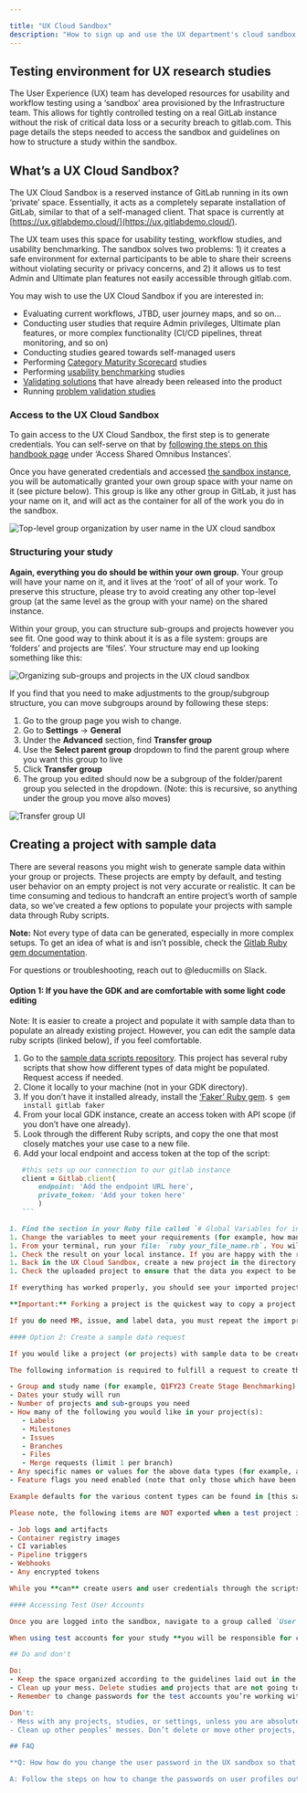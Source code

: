 ```yaml
---

title: "UX Cloud Sandbox"
description: "How to sign up and use the UX department's cloud sandbox for usability testing."
---
```


## Testing environment for UX research studies





The User Experience (UX) team has developed resources for usability and workflow testing using a ‘sandbox’ area provisioned by the Infrastructure team. This allows for tightly controlled testing on a real GitLab instance without the risk of critical data loss or a security breach to gitlab.com. This page details the steps needed to access the sandbox and guidelines on how to structure a study within the sandbox.

## What’s a UX Cloud Sandbox?

The UX Cloud Sandbox is a reserved instance of GitLab running in its own ‘private’ space. Essentially, it acts as a completely separate installation of GitLab, similar to that of a self-managed client. That space is currently at [https://ux.gitlabdemo.cloud/](https://ux.gitlabdemo.cloud/).

The UX team uses this space for usability testing, workflow studies, and usability benchmarking. The sandbox solves two problems: 1) it creates a safe environment for external participants to be able to share their screens without violating security or privacy concerns, and 2) it allows us to test Admin and Ultimate plan features not easily accessible through gitlab.com.

You may wish to use the UX Cloud Sandbox if you are interested in:
- Evaluating current workflows, JTBD, user journey maps, and so on…
- Conducting user studies that require Admin privileges, Ultimate plan features, or more complex functionality (CI/CD pipelines, threat monitoring, and so on)
- Conducting studies geared towards self-managed users
- Performing [Category Maturity Scorecard](/handbook/product/ux/category-maturity/category-maturity-scorecards/) studies
- Performing [usability benchmarking](/handbook/product/ux/ux-research/usability-benchmarking/) studies
- [Validating solutions](/handbook/product/ux/ux-research/solution-validation-and-methods/) that have already been released into the product
- Running [problem validation studies](/handbook/product/ux/ux-research/problem-validation-and-methods/)


### Access to the UX Cloud Sandbox

To gain access to the UX Cloud Sandbox, the first step is to generate credentials. You can self-serve on that by [following the steps on this handbook page](https://about.gitlab.com/handbook/customer-success/demo-systems/#access-shared-omnibus-instances) under ‘Access Shared Omnibus Instances’.

Once you have generated credentials and accessed [the sandbox instance](https://ux.gitlabdemo.cloud/), you will be automatically granted your own group space with your name on it (see picture below). This group is like any other group in GitLab, it just has your name on it, and will act as the container for all of the work you do in the sandbox.

<img src='sandbox_groups.png' ALT='Top-level group organization by user name in the UX cloud sandbox'>

### Structuring your study

**Again, everything you do should be within your own group.** Your group will have your name on it, and it lives at the ‘root’ of all of your work. To preserve this structure, please try to avoid creating any other top-level group (at the same level as the group with your name) on the shared instance.

Within your group, you can structure sub-groups and projects however you see fit. One good way to think about it is as a file system: groups are ‘folders’ and projects are ‘files’. Your structure may end up looking something like this:

<img src='sandbox_files.png' ALT='Organizing sub-groups and projects in the UX cloud sandbox'>

If you find that you need to make adjustments to the group/subgroup structure, you can move subgroups around by following these steps:
1. Go to the group page you wish to change.
1. Go to **Settings** -> **General**  
1. Under the **Advanced** section, find **Transfer group**
1. Use the **Select parent group** dropdown to find the parent group where you want this group to live
1. Click **Transfer group**
1. The group you edited should now be a subgroup of the folder/parent group you selected in the dropdown. (Note: this is recursive, so anything under the group you move also moves)

<img src='sandbox_transfer_group.png' ALT='Transfer group UI'>


## Creating a project with sample data

There are several reasons you might wish to generate sample data within your group or projects. These projects are empty by default, and testing user behavior on an empty project is not very accurate or realistic. It can be time consuming and tedious to handcraft an entire project’s worth of sample data, so we’ve created a few options to populate your projects with sample data through Ruby scripts.

**Note:** Not every type of data can be generated, especially in more complex setups. To get an idea of what is and isn’t possible, check the [Gitlab Ruby gem documentation](https://www.rubydoc.info/gems/gitlab/Gitlab/Client).

For questions or troubleshooting, reach out to @leducmills on Slack.

#### Option 1: If you have the GDK and are comfortable with some light code editing

Note: It is easier to create a project and populate it with sample data than to populate an already existing project. However, you can edit the sample data ruby scripts (linked below), if you feel comfortable.

1. Go to the [sample data scripts repository](https://gitlab.com/leducmills/uxr-dummy-data-scripts/-/tree/master). This project has several ruby scripts that show how different types of data might be populated. Request access if needed.
1. Clone it locally to your machine (not in your GDK directory).
1. If you don’t have it installed already, install the [‘Faker’ Ruby gem](https://rubygems.org/gems/faker).
 `$ gem install gitlab faker`
1. From your local GDK instance, create an access token with API scope (if you don’t have one already).
1. Look through the different Ruby scripts, and copy the one that most closely matches your use case to a new file.
1. Add your local endpoint and access token at the top of the script:

 ```ruby
    #this sets up our connection to our gitlab instance
    client = Gitlab.client(
        endpoint: 'Add the endpoint URL here',
        private_token: 'Add your token here'
        )
    ```

1. Find the section in your Ruby file called `# Global Variables for instance setup` (probably around line 95 or so)
1. Change the variables to meet your requirements (for example, how many issues, labels, branches, etc. you want)
1. From your terminal, run your file: `ruby your_file_name.rb`. You will see a number of status messages print to the terminal informing you of the status. Once the script stops, the data creation is complete.
1. Check the result on your local instance. If you are happy with the result, go to **Settings**, and export the project.
1. Back in the UX Cloud Sandbox, create a new project in the directory for your project, select **Import project** from the options, and then select the exported file from your local project.
1. Check the uploaded project to ensure that the data you expect to be there is present and correct. Reminder: not all data gets exported.

If everything has worked properly, you should see your imported project, with all of the sample data intact, within the sandbox.

**Important:** Forking a project is the quickest way to copy a project to a new space (or create your ‘session’ projects). However, it does not copy over data like merge requests, labels, or issues. It does copy branches, commits, files, and commit messages, though, so if that’s all you need, fork away.

If you do need MR, issue, and label data, you must repeat the import process for each session you wish to run by creating a new project, selecting import, importing from gitlab export, and selecting your .tar.gz file for each upload.

#### Option 2: Create a sample data request

If you would like a project (or projects) with sample data to be created for you, please create a new [UX Research issue](https://gitlab.com/gitlab-org/ux-research/-/issues/new#) using the 'Sample Data Request' template. **Note: It is easier for the team if you do not create your project before opening the issue, as it is easier to create and populate the project at the same time.**

The following information is required to fulfill a request to create these projects:

- Group and study name (for example, Q1FY23 Create Stage Benchmarking)
- Dates your study will run
- Number of projects and sub-groups you need
- How many of the following you would like in your project(s):
    - Labels
    - Milestones
    - Issues
    - Branches
    - Files
    - Merge requests (limit 1 per branch)
- Any specific names or values for the above data types (for example, a branch named 'staging')
- Feature flags you need enabled (note that only those which have been release into production are available)

Example defaults for the various content types can be found in [this sample project](https://gitlab.com/ux-research-sandbox/examples/tanuki-inc-example-1).

Please note, the following items are NOT exported when a test project is created and imported into the research sandbox:

- Job logs and artifacts
- Container registry images
- CI variables
- Pipeline triggers
- Webhooks
- Any encrypted tokens

While you **can** create users and user credentials through the scripts, it is generally discouraged, as we do not want the sandbox to be bloated with fake user accounts. Luckily, the UX Research team has a set of user accounts specifically for testing that you can use.

#### Accessing Test User Accounts

Once you are logged into the sandbox, navigate to a group called `User Test Accounts`. There is a project in that group named `testing accounts`. On the main branch of this project is a file called  `accounts.md`. This file contains the credentials for all the user test accounts, as well as instructions on how to create more accounts if needed.

When using test accounts for your study **you will be responsible for changing the password after each participant session to protect our environment.** The last updated password (after your final user) will need to be recorded in the `accounts.md` file for the next person to use.

## Do and don't

Do:
- Keep the space organized according to the guidelines laid out in the [Structuring your Study](#structuring-your-study) section. This means putting your studies in the correct location with appropriate naming conventions.
- Clean up your mess. Delete studies and projects that are not going to be used, were created incorrectly, are outdated, and so on.
- Remember to change passwords for the test accounts you’re working with after every participant. This is critical for maintaining the safety and accuracy of the data on the sandbox.

Don't:
- Mess with any projects, studies, or settings, unless you are absolutely sure you know what you’re doing. If you have any doubts, please post to the [ux_research Slack channel](https://gitlab.slack.com/archives/CMEERUCE4), or contact @leducmills directly on Slack.
- Clean up other peoples’ messes. Don’t delete or move other projects, unless you know for sure that no one is currently using them or will need to access them in the future.

## FAQ

**Q: How how do you change the user password in the UX sandbox so that you can use a different password for each participant in a usability study?**

A: Follow the steps on how to change the passwords on user profiles outlined in this [video](https://youtu.be/yul5yDoEAKE)

